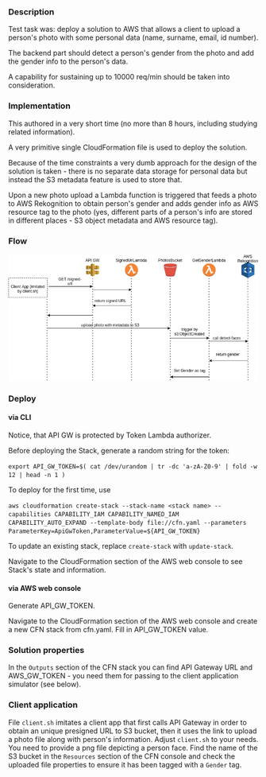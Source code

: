 ### Description

Test task was: deploy a solution to AWS that allows a client to upload a person's photo with some personal data (name, surname, email, id number).

The backend part should detect a person's gender from the photo and add the gender info to the person's data.

A capability for sustaining up to 10000 req/min should be taken into consideration.

### Implementation

This authored in a very short time (no more than 8 hours, including studying related information).

A very primitive single CloudFormation file is used to deploy the solution.

Because of the time constraints a very dumb approach for the design of the solution is taken - there is no separate data storage for personal data but instead the S3 metadata feature is used to store that. 

Upon a new photo upload a Lambda function is triggered that feeds a photo to AWS Rekognition to obtain person's gender and adds gender info as AWS resource tag to the photo (yes, different parts of a person's info are stored in different places - S3 object metadata and AWS resource tag).

### Flow
![Flow scheme](scheme.drawio.png)

### Deploy

#### via CLI

Notice, that API GW is protected by Token Lambda authorizer.

Before deploying the Stack, generate a random string for the token:

```export API_GW_TOKEN=$( cat /dev/urandom | tr -dc 'a-zA-Z0-9' | fold -w 12 | head -n 1 )```

To deploy for the first time, use 

```aws cloudformation create-stack --stack-name <stack name> --capabilities CAPABILITY_IAM CAPABILITY_NAMED_IAM CAPABILITY_AUTO_EXPAND --template-body file://cfn.yaml --parameters ParameterKey=ApiGwToken,ParameterValue=${API_GW_TOKEN}```

To update an existing stack, replace `create-stack` with `update-stack`.

Navigate to the CloudFormation section of the AWS web console to see Stack's state and information.

#### via AWS web console

Generate API_GW_TOKEN.

Navigate to the CloudFormation section of the AWS web console and create a new CFN stack from cfn.yaml. Fill in API_GW_TOKEN value.

### Solution properties

In the `Outputs` section of the CFN stack you can find API Gateway URL and AWS_GW_TOKEN - you need them for passing to the client application simulator (see below).

### Client application

File `client.sh` imitates a client app that first calls API Gateway in order to obtain an unique presigned URL to S3 bucket, then it uses the link to upload a photo file along with person's information. Adjust `client.sh` to your needs. You need to provide a png file depicting a person face. Find the name of the S3 bucket in the `Resources` section of the CFN console and check the uploaded file properties to ensure it has been tagged with a `Gender` tag. 

